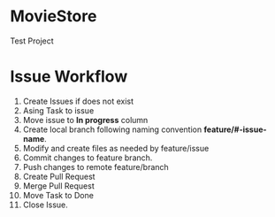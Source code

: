 # MovieStore
Test   Project


# Issue Workflow

1. Create Issues if does not exist
2. Asing Task to issue
3. Move issue to **In progress** column
4. Create local branch following naming convention **feature/#-issue-name**.
5. Modify and create files as needed by feature/issue
6. Commit changes to feature branch.
7. Push changes to remote feature/branch
8. Create Pull Request
9. Merge Pull Request
10. Move Task to Done
11. Close Issue.
